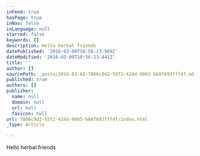 ```yaml
---
inFeed: true
hasPage: true
inNav: false
inLanguage: null
starred: false
keywords: []
description: Hello herbal friends
datePublished: '2016-03-09T10:56:13.969Z'
dateModified: '2016-03-09T10:56:13.441Z'
title: ''
author: []
sourcePath: _posts/2016-03-02-7806c9d2-55f2-424d-9065-b68f693fff4f.md
published: true
authors: []
publisher:
  name: null
  domain: null
  url: null
  favicon: null
url: 7806c9d2-55f2-424d-9065-b68f693fff4f/index.html
_type: Article

---
```

Hello herbal friends